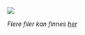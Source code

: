 ![](https://github.com/KvalheimRacing/MAT1110-kalkulus-linear-algebra/blob/master/img/cat.gif)


_Flere filer kan finnes [her](http://folk.uio.no/oyvindry/mat1110/)_
